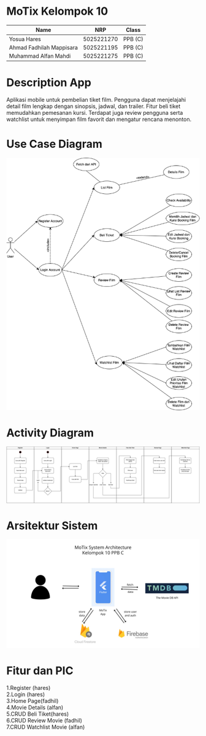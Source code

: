 # MoTix Kelompok 10

| Name           | NRP        | Class     |
| ---            | ---        | ----------|
| Yosua Hares | 5025221270 | PPB (C) |
| Ahmad Fadhilah Mappisara | 5025221195 | PPB (C) |
| Muhammad Alfan Mahdi | 5025221275 | PPB (C) |


# Description App
Aplikasi mobile untuk pembelian tiket film. Pengguna dapat menjelajahi detail film lengkap dengan sinopsis,  jadwal, dan trailer. Fitur beli tiket memudahkan pemesanan kursi. Terdapat juga review pengguna serta   watchlist untuk menyimpan film favorit dan mengatur rencana menonton.

# Use Case Diagram

![Alt text](images/Kelompok10_UseCaseDiagram.drawio-2.png)

# Activity Diagram
![Alt text](images/fp_ppb.jpg)

# Arsitektur Sistem
![Alt text](images/MoTix%20System%20Architecture%20Diagram%20-%20PPB%20C%20Kelompok%2010.jpg)

# Fitur dan PIC
1.Register (hares)  
2.Login (hares)  
3.Home Page(fadhil)  
4.Movie Details (alfan)  
5.CRUD Beli Tiket(hares)  
6.CRUD Review Movie (fadhil)  
7.CRUD Watchlist Movie (alfan)  